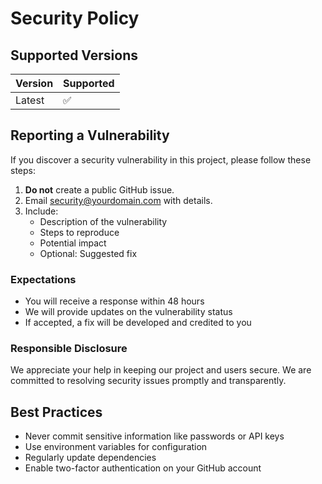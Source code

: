 # Security Policy

## Supported Versions

| Version | Supported          |
| ------- | ------------------ |
| Latest  | :white_check_mark: |

## Reporting a Vulnerability

If you discover a security vulnerability in this project, please follow these steps:

1. **Do not** create a public GitHub issue.
2. Email security@yourdomain.com with details.
3. Include:
   - Description of the vulnerability
   - Steps to reproduce
   - Potential impact
   - Optional: Suggested fix

### Expectations

- You will receive a response within 48 hours
- We will provide updates on the vulnerability status
- If accepted, a fix will be developed and credited to you

### Responsible Disclosure

We appreciate your help in keeping our project and users secure. We are committed to resolving security issues promptly and transparently.

## Best Practices

- Never commit sensitive information like passwords or API keys
- Use environment variables for configuration
- Regularly update dependencies
- Enable two-factor authentication on your GitHub account
